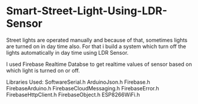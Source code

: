 # Smart-Street-Light-Using-LDR-Sensor
Street lights are operated manually and because of that, sometimes lights are turned on in day time also. For that i build a system which turn off the lights automatically in day time using LDR Sensor. 

I used Firebase Realtime Databse to get realtime values of sensor based on which light is turned on or off.

Libraries Used:
SoftwareSerial.h
ArduinoJson.h
Firebase.h
FirebaseArduino.h
FirebaseCloudMessaging.h
FirebaseError.h
FirebaseHttpClient.h
FirebaseObject.h
ESP8266WiFi.h
